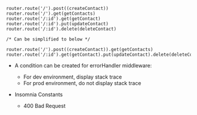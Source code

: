 ```JS
router.route('/').post((createContact))
router.route('/').get(getContacts)
router.route('/:id').get(getContact)
router.route('/:id').put(updateContact)
router.route('/:id').delete(deleteContact)

/* Can be simplified to below */

router.route('/').post((createContact)).get(getContacts)
router.route('/:id').get(getContact).put(updateContact).delete(deleteContact)
```

- A condition can be created for errorHandler middleware:

  - For dev environment, display stack trace
  - For prod environment, do not display stack trace

- Insomnia Constants
  - 400 Bad Request
